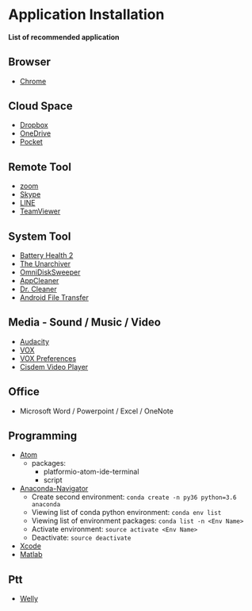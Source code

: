 # Application Installation
#### List of recommended application

## Browser
* [Chrome](https://www.google.com/chrome/index.html)

## Cloud Space
* [Dropbox](https://www.dropbox.com/)
* [OneDrive](https://onedrive.live.com/)
* [Pocket](https://getpocket.com/)

## Remote Tool
* [zoom](https://zoom.us/)
* [Skype](https://www.skype.com/)
* [LINE](https://line.me/)
* [TeamViewer](https://www.teamviewer.us/)

## System Tool
* [Battery Health 2](https://itunes.apple.com/us/app/battery-health-2-monitor-battery-stats-and-usage/id1120214373?mt=12)
* [The Unarchiver](https://theunarchiver.com/)
* [OmniDiskSweeper](https://www.omnigroup.com/more)
* [AppCleaner](https://freemacsoft.net/appcleaner/)
* [Dr. Cleaner](https://itunes.apple.com/us/app/dr-cleaner-disk-mem-clean/id921458519?mt=12)
* [Android File Transfer](https://www.android.com/filetransfer/)

## Media - Sound / Music / Video
* [Audacity](http://www.audacityteam.org/)
* [VOX](https://vox.rocks/mac-music-player)
* [VOX Preferences](https://vox.rocks/mac-music-player/control-extension-download)
* [Cisdem Video Player](https://www.cisdem.com/video-player-mac.html)

## Office
* Microsoft Word / Powerpoint / Excel / OneNote

## Programming
* [Atom](https://atom.io/)
  * packages:
    * platformio-atom-ide-terminal
    * script
* [Anaconda-Navigator](https://anaconda.org/anaconda/anaconda-navigator)
  * Create second environment: `conda create -n py36 python=3.6 anaconda`
  * Viewing list of conda python environment: `conda env list`
  * Viewing list of environment packages: `conda list -n <Env Name>`
  * Activate environment: `source activate <Env Name>`
  * Deactivate: `source deactivate`
* [Xcode](https://developer.apple.com/xcode/)
* [Matlab](https://www.mathworks.com/products/matlab.html)

## Ptt
* [Welly](https://github.com/clyang/welly)
